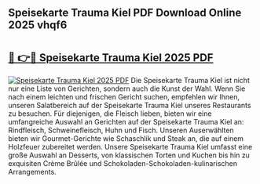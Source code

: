 ## Speisekarte Trauma Kiel PDF Download Online 2025 vhqf6

# <h2><a href="http://gc8cg7p.nevu.top/?p=Speisekarte+Trauma+Kiel">🔗 👉🔴 Speisekarte Trauma Kiel 2025 PDF</a></h2>

[![Speisekarte Trauma Kiel 2025 PDF](https://i.imgur.com/dBaPXMq.png)](http://gc8cg7p.nevu.top/?p=Speisekarte+Trauma+Kiel)
Die Speisekarte Trauma Kiel ist nicht nur eine Liste von Gerichten, sondern auch die Kunst der Wahl. Wenn Sie nach einem leichten und frischen Gericht suchen, empfehlen wir Ihnen, unseren Salatbereich auf der Speisekarte Trauma Kiel unseres Restaurants zu besuchen. Für diejenigen, die Fleisch lieben, bieten wir eine umfangreiche Auswahl an Gerichten auf der Speisekarte Trauma Kiel an: Rindfleisch, Schweinefleisch, Huhn und Fisch. Unseren Auserwählten bieten wir Gourmet-Gerichte wie Schaschlik und Steak an, die auf einem Holzfeuer zubereitet werden. Unsere Speisekarte Trauma Kiel umfasst eine große Auswahl an Desserts, von klassischen Torten und Kuchen bis hin zu exquisiten Crème Brûlée und Schokoladen-Schokoladen-kulinarischen Arrangements.

